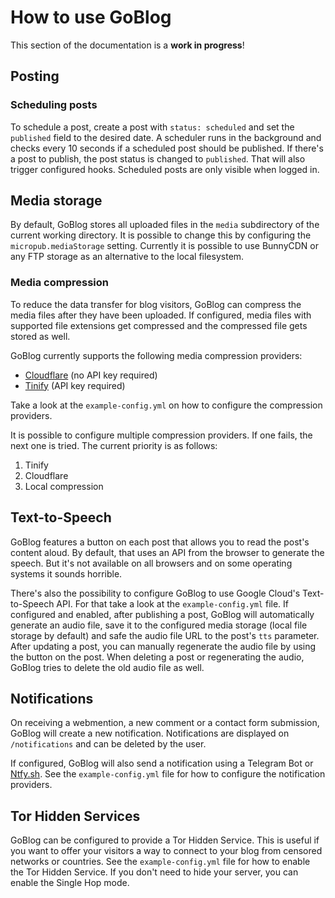 # How to use GoBlog

This section of the documentation is a **work in progress**!

## Posting

### Scheduling posts

To schedule a post, create a post with `status: scheduled` and set the `published` field to the desired date. A scheduler runs in the background and checks every 10 seconds if a scheduled post should be published. If there's a post to publish, the post status is changed to `published`. That will also trigger configured hooks. Scheduled posts are only visible when logged in.

## Media storage

By default, GoBlog stores all uploaded files in the `media` subdirectory of the current working directory. It is possible to change this by configuring the `micropub.mediaStorage` setting. Currently it is possible to use BunnyCDN or any FTP storage as an alternative to the local filesystem.

### Media compression

To reduce the data transfer for blog visitors, GoBlog can compress the media files after they have been uploaded. If configured, media files with supported file extensions get compressed and the compressed file gets stored as well.

GoBlog currently supports the following media compression providers:

- [Cloudflare](https://cloudflare.com/) (no API key required)
- [Tinify](https://tinify.com/) (API key required)

Take a look at the `example-config.yml` on how to configure the compression providers.

It is possible to configure multiple compression providers. If one fails, the next one is tried. The current priority is as follows:

1. Tinify
2. Cloudflare
3. Local compression

## Text-to-Speech

GoBlog features a button on each post that allows you to read the post's content aloud. By default, that uses an API from the browser to generate the speech. But it's not available on all browsers and on some operating systems it sounds horrible.

There's also the possibility to configure GoBlog to use Google Cloud's Text-to-Speech API. For that take a look at the `example-config.yml` file. If configured and enabled, after publishing a post, GoBlog will automatically generate an audio file, save it to the configured media storage (local file storage by default) and safe the audio file URL to the post's `tts` parameter. After updating a post, you can manually regenerate the audio file by using the button on the post. When deleting a post or regenerating the audio, GoBlog tries to delete the old audio file as well.

## Notifications

On receiving a webmention, a new comment or a contact form submission, GoBlog will create a new notification. Notifications are displayed on `/notifications` and can be deleted by the user.

If configured, GoBlog will also send a notification using a Telegram Bot or [Ntfy.sh](https://ntfy.sh/). See the `example-config.yml` file for how to configure the notification providers.

## Tor Hidden Services

GoBlog can be configured to provide a Tor Hidden Service. This is useful if you want to offer your visitors a way to connect to your blog from censored networks or countries. See the `example-config.yml` file for how to enable the Tor Hidden Service. If you don't need to hide your server, you can enable the Single Hop mode.